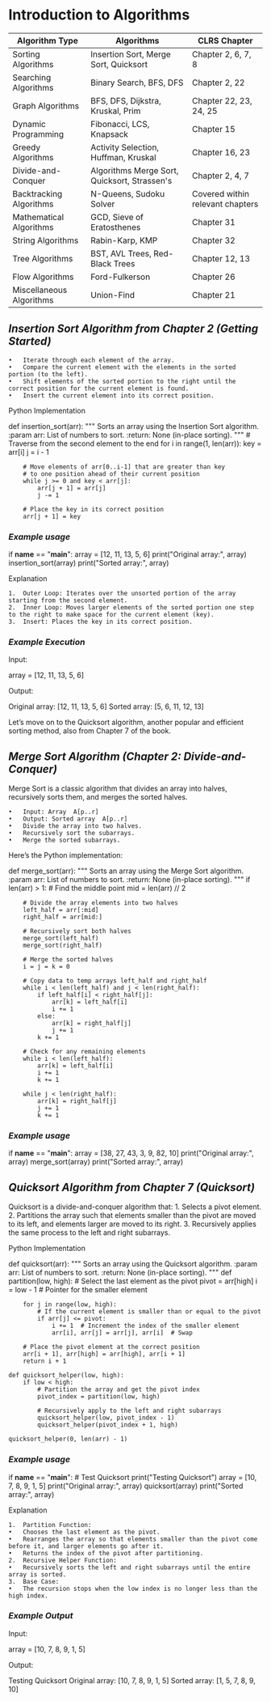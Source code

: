 # **Introduction to Algorithms**



| **Algorithm Type** |	**Algorithms** |	**CLRS Chapter** |
| --- | --- | --- |
| Sorting Algorithms	| Insertion Sort, Merge Sort, Quicksort	| Chapter 2, 6, 7, 8 |
| Searching Algorithms	| Binary Search, BFS, DFS	|Chapter 2, 22|
| Graph Algorithms	| BFS, DFS, Dijkstra, Kruskal, Prim	| Chapter 22, 23, 24, 25 |
| Dynamic Programming	| Fibonacci, LCS, Knapsack	| Chapter 15 |
| Greedy Algorithms	| Activity Selection, Huffman, Kruskal	| Chapter 16, 23 |
| Divide-and-Conquer | Algorithms	Merge Sort, Quicksort, Strassen's	| Chapter 2, 4, 7 |
| Backtracking Algorithms	| N-Queens, Sudoku Solver	| Covered within relevant chapters |
| Mathematical Algorithms	| GCD, Sieve of Eratosthenes	| Chapter 31 |
| String Algorithms	| Rabin-Karp, KMP	| Chapter 32 |
| Tree Algorithms	| BST, AVL Trees, Red-Black Trees	|Chapter 12, 13|
| Flow Algorithms	| Ford-Fulkerson	|Chapter 26|
| Miscellaneous Algorithms	| Union-Find	|Chapter 21|











## *Insertion Sort Algorithm from Chapter 2 (Getting Started)*

	•	Iterate through each element of the array.
	•	Compare the current element with the elements in the sorted portion (to the left).
	•	Shift elements of the sorted portion to the right until the correct position for the current element is found.
	•	Insert the current element into its correct position.

Python Implementation

def insertion_sort(arr):
    """
    Sorts an array using the Insertion Sort algorithm.
    :param arr: List of numbers to sort.
    :return: None (in-place sorting).
    """
    # Traverse from the second element to the end
    for i in range(1, len(arr)):
        key = arr[i]
        j = i - 1
        
        # Move elements of arr[0..i-1] that are greater than key
        # to one position ahead of their current position
        while j >= 0 and key < arr[j]:
            arr[j + 1] = arr[j]
            j -= 1
        
        # Place the key in its correct position
        arr[j + 1] = key


### *Example usage*
if __name__ == "__main__":
    array = [12, 11, 13, 5, 6]
    print("Original array:", array)
    insertion_sort(array)
    print("Sorted array:", array)

Explanation

	1.	Outer Loop: Iterates over the unsorted portion of the array starting from the second element.
	2.	Inner Loop: Moves larger elements of the sorted portion one step to the right to make space for the current element (key).
	3.	Insert: Places the key in its correct position.

### *Example Execution*

Input:

array = [12, 11, 13, 5, 6]

Output:

Original array: [12, 11, 13, 5, 6]
Sorted array: [5, 6, 11, 12, 13]



Let’s move on to the Quicksort algorithm, another popular and efficient sorting method, also from Chapter 7 of the book.


## *Merge Sort Algorithm (Chapter 2: Divide-and-Conquer)*
Merge Sort is a classic algorithm that divides an array into halves, recursively sorts them, and merges the sorted halves.

	•	Input: Array  A[p..r] 
	•	Output: Sorted array  A[p..r] 
	•	Divide the array into two halves.
	•	Recursively sort the subarrays.
	•	Merge the sorted subarrays.

Here’s the Python implementation:

def merge_sort(arr):
    """
    Sorts an array using the Merge Sort algorithm.
    :param arr: List of numbers to sort.
    :return: None (in-place sorting).
    """
    if len(arr) > 1:
        # Find the middle point
        mid = len(arr) // 2
        
        # Divide the array elements into two halves
        left_half = arr[:mid]
        right_half = arr[mid:]
        
        # Recursively sort both halves
        merge_sort(left_half)
        merge_sort(right_half)
        
        # Merge the sorted halves
        i = j = k = 0
        
        # Copy data to temp arrays left_half and right_half
        while i < len(left_half) and j < len(right_half):
            if left_half[i] < right_half[j]:
                arr[k] = left_half[i]
                i += 1
            else:
                arr[k] = right_half[j]
                j += 1
            k += 1
        
        # Check for any remaining elements
        while i < len(left_half):
            arr[k] = left_half[i]
            i += 1
            k += 1
        
        while j < len(right_half):
            arr[k] = right_half[j]
            j += 1
            k += 1


### *Example usage*
if __name__ == "__main__":
    array = [38, 27, 43, 3, 9, 82, 10]
    print("Original array:", array)
    merge_sort(array)
    print("Sorted array:", array)



## *Quicksort Algorithm from Chapter 7 (Quicksort)* 

Quicksort is a divide-and-conquer algorithm that:
	1.	Selects a pivot element.
	2.	Partitions the array such that elements smaller than the pivot are moved to its left, and elements larger are moved to its right.
	3.	Recursively applies the same process to the left and right subarrays.

Python Implementation

def quicksort(arr):
    """
    Sorts an array using the Quicksort algorithm.
    :param arr: List of numbers to sort.
    :return: None (in-place sorting).
    """
    def partition(low, high):
        # Select the last element as the pivot
        pivot = arr[high]
        i = low - 1  # Pointer for the smaller element
        
        for j in range(low, high):
            # If the current element is smaller than or equal to the pivot
            if arr[j] <= pivot:
                i += 1  # Increment the index of the smaller element
                arr[i], arr[j] = arr[j], arr[i]  # Swap
        
        # Place the pivot element at the correct position
        arr[i + 1], arr[high] = arr[high], arr[i + 1]
        return i + 1

    def quicksort_helper(low, high):
        if low < high:
            # Partition the array and get the pivot index
            pivot_index = partition(low, high)
            
            # Recursively apply to the left and right subarrays
            quicksort_helper(low, pivot_index - 1)
            quicksort_helper(pivot_index + 1, high)
    
    quicksort_helper(0, len(arr) - 1)


### *Example usage*
if __name__ == "__main__":
    # Test Quicksort
    print("Testing Quicksort")
    array = [10, 7, 8, 9, 1, 5]
    print("Original array:", array)
    quicksort(array)
    print("Sorted array:", array)

Explanation

	1.	Partition Function:
	•	Chooses the last element as the pivot.
	•	Rearranges the array so that elements smaller than the pivot come before it, and larger elements go after it.
	•	Returns the index of the pivot after partitioning.
	2.	Recursive Helper Function:
	•	Recursively sorts the left and right subarrays until the entire array is sorted.
	3.	Base Case:
	•	The recursion stops when the low index is no longer less than the high index.

### *Example Output*

Input:

array = [10, 7, 8, 9, 1, 5]

Output:

Testing Quicksort
Original array: [10, 7, 8, 9, 1, 5]
Sorted array: [1, 5, 7, 8, 9, 10]

